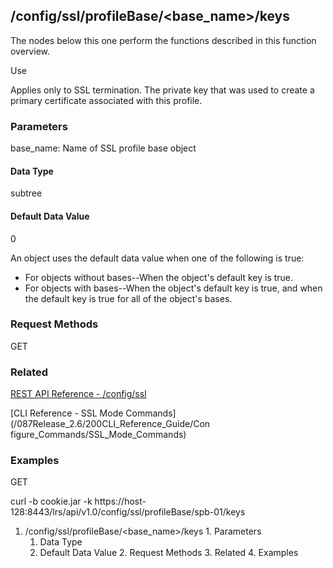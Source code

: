 ## /config/ssl/profileBase/<base_name>/keys

The nodes below this one perform the functions described in this function
overview.

Use

Applies only to SSL termination. The private key that was used to create a
primary certificate associated with this profile.

### Parameters

base_name: Name of SSL profile base object

#### Data Type

subtree

#### Default Data Value

0

An object uses the default data value when one of the following is true:

  * For objects without bases--When the object's default key is true.
  * For objects with bases--When the object's default key is true, and when the default key is true for all of the object's bases.

### Request Methods

GET

### Related

[REST API Reference -
/config/ssl](/087Release_2.6/250REST_API_Reference_Guide/config/ssl)

[CLI Reference - SSL Mode Commands](/087Release_2.6/200CLI_Reference_Guide/Con
figure_Commands/SSL_Mode_Commands)

### Examples

GET

curl -b cookie.jar -k
https://host-128:8443/lrs/api/v1.0/config/ssl/profileBase/spb-01/keys

  1. /config/ssl/profileBase/<base_name>/keys
    1. Parameters
      1. Data Type
      2. Default Data Value
    2. Request Methods
    3. Related
    4. Examples

